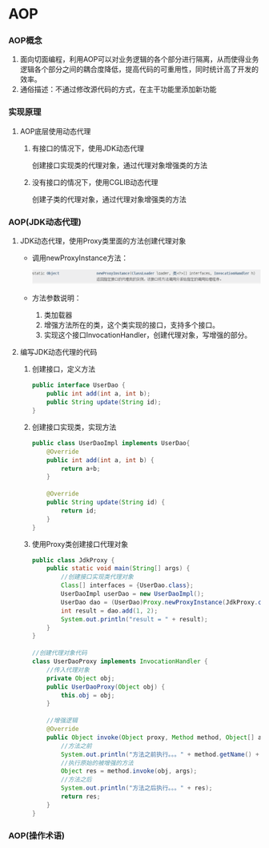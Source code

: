 # AOP

### AOP概念

1. 面向切面编程，利用AOP可以对业务逻辑的各个部分进行隔离，从而使得业务逻辑各个部分之间的耦合度降低，提高代码的可重用性，同时统计高了开发的效率。
2. 通俗描述：不通过修改源代码的方式，在主干功能里添加新功能



### 实现原理

1. AOP底层使用动态代理

   1. 有接口的情况下，使用JDK动态代理

      创建接口实现类的代理对象，通过代理对象增强类的方法

   2. 没有接口的情况下，使用CGLIB动态代理

      创建子类的代理对象，通过代理对象增强类的方法



### AOP(JDK动态代理)

1. JDK动态代理，使用Proxy类里面的方法创建代理对象

   - 调用newProxyInstance方法：

     ![newProxyInstance](newProxyInstance.bmp)

   - 方法参数说明：

     1. 类加载器
     2. 增强方法所在的类，这个类实现的接口，支持多个接口。
     3. 实现这个接口InvocationHandler，创建代理对象，写增强的部分。

2. 编写JDK动态代理的代码

   1. 创建接口，定义方法

      ```java
      public interface UserDao {
          public int add(int a, int b);
          public String update(String id);
      }
      ```

   2. 创建接口实现类，实现方法

      ```java
      public class UserDaoImpl implements UserDao{
          @Override
          public int add(int a, int b) {
              return a+b;
          }
      
          @Override
          public String update(String id) {
              return id;
          }
      }
      ```

   3. 使用Proxy类创建接口代理对象

      ```java
      public class JdkProxy {
          public static void main(String[] args) {
              //创建接口实现类代理对象
              Class[] interfaces = {UserDao.class};
              UserDaoImpl userDao = new UserDaoImpl();
              UserDao dao = (UserDao)Proxy.newProxyInstance(JdkProxy.class.getClassLoader(), interfaces, new UserDaoProxy(userDao));
              int result = dao.add(1, 2);
              System.out.println("result = " + result);
          }
      }
      
      //创建代理对象代码
      class UserDaoProxy implements InvocationHandler {
          //传入代理对象
          private Object obj;
          public UserDaoProxy(Object obj) {
              this.obj = obj;
          }
      
          //增强逻辑
          @Override
          public Object invoke(Object proxy, Method method, Object[] args) throws Throwable {
              //方法之前
              System.out.println("方法之前执行。。。" + method.getName() + " : 传递的参数。。。" + Arrays.toString(args));
              //执行原始的被增强的方法
              Object res = method.invoke(obj, args);
              //方法之后
              System.out.println("方法之后执行。。。" + res);
              return res;
          }
      }
      ```

      













### AOP(操作术语)









































































